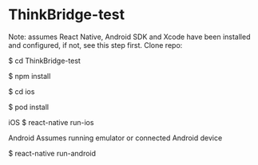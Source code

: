 # ThinkBridge-test
Note: assumes React Native, Android SDK and Xcode have been installed and configured, if not, see this step first. 
Clone repo: 

$ cd ThinkBridge-test

$ npm install

$ cd ios

$ pod install

iOS $ react-native run-ios

Android Assumes running emulator or connected Android device

$ react-native run-android
